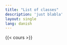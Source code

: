 ```yaml
---
title: "List of classes"
description: 'just blabla'
layout: single
lang: danish
---
```


{{< cours >}}




